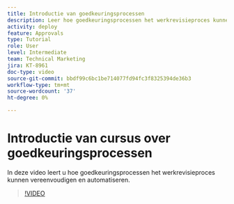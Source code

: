 ```yaml
---
title: Introductie van goedkeuringsprocessen
description: Leer hoe goedkeuringsprocessen het werkrevisieproces kunnen vereenvoudigen en automatiseren.
activity: deploy
feature: Approvals
type: Tutorial
role: User
level: Intermediate
team: Technical Marketing
jira: KT-8961
doc-type: video
source-git-commit: bbdf99c6bc1be714077fd94fc3f8325394de36b3
workflow-type: tm+mt
source-wordcount: '37'
ht-degree: 0%

---
```


# Introductie van cursus over goedkeuringsprocessen

In deze video leert u hoe goedkeuringsprocessen het werkrevisieproces kunnen vereenvoudigen en automatiseren.

>[!VIDEO](https://video.tv.adobe.com/v/3436411/?quality=12&learn=on&enablevpops=1&captions=dut)
